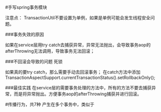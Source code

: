 #手写spring事务模块

注意点：
TransactionUtil不要设置为单例，如果是单例可能会发生线程安全问题。


###事务失效的原因

如果在service层用try catch去捕获异常，异常无法抛出，会导致事务aop的afterThrowing无法调用，导致事务无法回滚；


###不回滚会导致的问题
死锁

如果真的要try catch，那么需要手动去回滚事务；
在catch方法中添加
TransactionAspectSupport.currentTransactionStatus().setRollbackOnly();

###最佳实践
在service层的需要事务处理的方法中，所有的方法不要去捕获异常，而是将异常抛出。方便事务aop的afterThrowing捕获并进行回滚。


#传播行为，共7种
产生在多个事务中，类似于